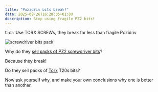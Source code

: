 ```yaml
---
title: "Pozidriv bits break!"
date: 2025-08-26T16:28:35+01:00
description: Stop using fragile PZ2 bits!
---
```


tl;dr: Use TORX SCREWs, they break far less than fragile Pozidriv

<img src="https://s.natalian.org/2025-08-26/pz2.jpeg" alt="screwdriver bits pack">

Why do they [sell packs of PZ2 screwdriver bits](https://www.screwfix.com/search?search=pz2+bit+pack)?

Because they break!

Do they sell packs of [Torx](https://en.wikipedia.org/wiki/List_of_screw_drives#Hexalobular_(Torx)) T20s bits? 

Now ask yourself why, and make your own conclusions why one is better than another.